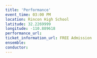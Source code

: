```yaml
---
title: 'Performance'
event_time: 03:00 PM
location: Rincon High School
latitude: 32.2269999
longitude: -110.889618
performance_url: 
ticket_information_url: FREE Admission
ensemble: 
conductor: 
---
```

